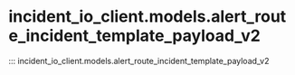 # incident_io_client.models.alert_route_incident_template_payload_v2

::: incident_io_client.models.alert_route_incident_template_payload_v2
